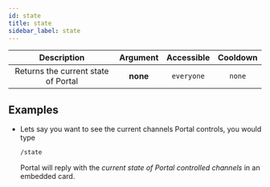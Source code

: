 ```yaml
---
id: state
title: state
sidebar_label: state
---
```


|             Description             | Argument | Accessible | Cooldown |
| :---------------------------------: | :------: | :--------: | :------: |
| Returns the current state of Portal | **none** | `everyone` |  `none`  |

## Examples

- Lets say you want to see the current channels Portal controls, you would type

  ```bash
  /state
  ```

  Portal will reply with the _current state of Portal controlled channels_ in an embedded card.
